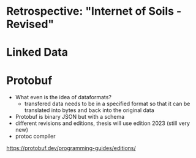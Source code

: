 # Retrospective: "Internet of Soils - Revised"

# Linked Data




# Protobuf

- What even is the idea of dataformats?
    - transfered data needs to be in a specified format so that it can be translated into bytes and back into the original data
- Protobuf is binary JSON but with a schema
- different revisions and editions, thesis will use edition 2023 (still very new)
- protoc compiler





https://protobuf.dev/programming-guides/editions/
